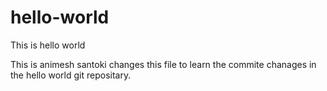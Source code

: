 # hello-world
This is hello world

This is animesh santoki changes this file to learn the commite chanages in the hello world git repositary.
